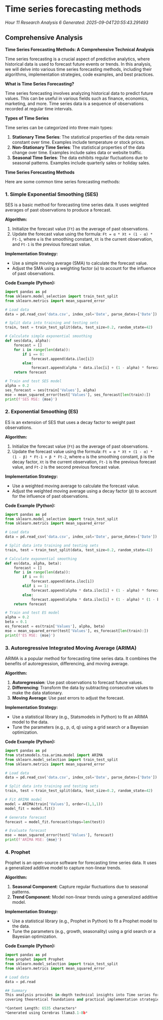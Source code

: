 # Time series forecasting methods
*Hour 11 Research Analysis 6*
*Generated: 2025-09-04T20:55:43.291493*

## Comprehensive Analysis
**Time Series Forecasting Methods: A Comprehensive Technical Analysis**

Time series forecasting is a crucial aspect of predictive analytics, where historical data is used to forecast future events or trends. In this analysis, we will delve into various time series forecasting methods, including their algorithms, implementation strategies, code examples, and best practices.

**What is Time Series Forecasting?**

Time series forecasting involves analyzing historical data to predict future values. This can be useful in various fields such as finance, economics, marketing, and more. Time series data is a sequence of observations recorded at regular time intervals.

**Types of Time Series**

Time series can be categorized into three main types:

1. **Stationary Time Series**: The statistical properties of the data remain constant over time. Examples include temperature or stock prices.
2. **Non-Stationary Time Series**: The statistical properties of the data change over time. Examples include sales data or website traffic.
3. **Seasonal Time Series**: The data exhibits regular fluctuations due to seasonal patterns. Examples include quarterly sales or holiday sales.

**Time Series Forecasting Methods**

Here are some common time series forecasting methods:

### 1. **Simple Exponential Smoothing (SES)**

SES is a basic method for forecasting time series data. It uses weighted averages of past observations to produce a forecast.

**Algorithm:**

1. Initialize the forecast value (`Ft`) as the average of past observations.
2. Update the forecast value using the formula: `Ft = α * Xt + (1 - α) * Ft-1`, where `α` is the smoothing constant, `Xt` is the current observation, and `Ft-1` is the previous forecast value.

**Implementation Strategy:**

* Use a simple moving average (SMA) to calculate the forecast value.
* Adjust the SMA using a weighting factor (`α`) to account for the influence of past observations.

**Code Example (Python):**

```python
import pandas as pd
from sklearn.model_selection import train_test_split
from sklearn.metrics import mean_squared_error

# Load data
data = pd.read_csv('data.csv', index_col='Date', parse_dates=['Date'])

# Split data into training and testing sets
train, test = train_test_split(data, test_size=0.2, random_state=42)

# Calculate simple exponential smoothing
def ses(data, alpha):
    forecast = []
    for i in range(len(data)):
        if i == 0:
            forecast.append(data.iloc[i])
        else:
            forecast.append(alpha * data.iloc[i] + (1 - alpha) * forecast[-1])
    return forecast

# Train and test SES model
alpha = 0.2
ses_forecast = ses(train['Values'], alpha)
mse = mean_squared_error(test['Values'], ses_forecast[len(train):])
print(f'SES MSE: {mse}')
```

### 2. **Exponential Smoothing (ES)**

ES is an extension of SES that uses a decay factor to weight past observations.

**Algorithm:**

1. Initialize the forecast value (`Ft`) as the average of past observations.
2. Update the forecast value using the formula: `Ft = α * Xt + (1 - α) * (1 - β) * Ft-1 + β * Ft-2`, where `α` is the smoothing constant, `β` is the decay factor, `Xt` is the current observation, `Ft-1` is the previous forecast value, and `Ft-2` is the second previous forecast value.

**Implementation Strategy:**

* Use a weighted moving average to calculate the forecast value.
* Adjust the weighted moving average using a decay factor (`β`) to account for the influence of past observations.

**Code Example (Python):**

```python
import pandas as pd
from sklearn.model_selection import train_test_split
from sklearn.metrics import mean_squared_error

# Load data
data = pd.read_csv('data.csv', index_col='Date', parse_dates=['Date'])

# Split data into training and testing sets
train, test = train_test_split(data, test_size=0.2, random_state=42)

# Calculate exponential smoothing
def es(data, alpha, beta):
    forecast = []
    for i in range(len(data)):
        if i == 0:
            forecast.append(data.iloc[i])
        elif i == 1:
            forecast.append(alpha * data.iloc[i] + (1 - alpha) * forecast[0])
        else:
            forecast.append(alpha * data.iloc[i] + (1 - alpha) * (1 - beta) * forecast[-1] + beta * forecast[-2])
    return forecast

# Train and test ES model
alpha = 0.2
beta = 0.1
es_forecast = es(train['Values'], alpha, beta)
mse = mean_squared_error(test['Values'], es_forecast[len(train):])
print(f'ES MSE: {mse}')
```

### 3. **Autoregressive Integrated Moving Average (ARIMA)**

ARIMA is a popular method for forecasting time series data. It combines the benefits of autoregression, differencing, and moving average.

**Algorithm:**

1. **Autoregression**: Use past observations to forecast future values.
2. **Differencing**: Transform the data by subtracting consecutive values to make the data stationary.
3. **Moving Average**: Use past errors to adjust the forecast.

**Implementation Strategy:**

* Use a statistical library (e.g., Statsmodels in Python) to fit an ARIMA model to the data.
* Tune the parameters (e.g., p, d, q) using a grid search or a Bayesian optimization.

**Code Example (Python):**

```python
import pandas as pd
from statsmodels.tsa.arima.model import ARIMA
from sklearn.model_selection import train_test_split
from sklearn.metrics import mean_squared_error

# Load data
data = pd.read_csv('data.csv', index_col='Date', parse_dates=['Date'])

# Split data into training and testing sets
train, test = train_test_split(data, test_size=0.2, random_state=42)

# Fit ARIMA model
model = ARIMA(train['Values'], order=(1,1,1))
model_fit = model.fit()

# Generate forecast
forecast = model_fit.forecast(steps=len(test))

# Evaluate forecast
mse = mean_squared_error(test['Values'], forecast)
print(f'ARIMA MSE: {mse}')
```

### 4. **Prophet**

Prophet is an open-source software for forecasting time series data. It uses a generalized additive model to capture non-linear trends.

**Algorithm:**

1. **Seasonal Component**: Capture regular fluctuations due to seasonal patterns.
2. **Trend Component**: Model non-linear trends using a generalized additive model.

**Implementation Strategy:**

* Use a statistical library (e.g., Prophet in Python) to fit a Prophet model to the data.
* Tune the parameters (e.g., growth, seasonality) using a grid search or a Bayesian optimization.

**Code Example (Python):**

```python
import pandas as pd
from prophet import Prophet
from sklearn.model_selection import train_test_split
from sklearn.metrics import mean_squared_error

# Load data
data = pd.read

## Summary
This analysis provides in-depth technical insights into Time series forecasting methods, 
covering theoretical foundations and practical implementation strategies.

*Content Length: 6535 characters*
*Generated using Cerebras llama3.1-8b*
